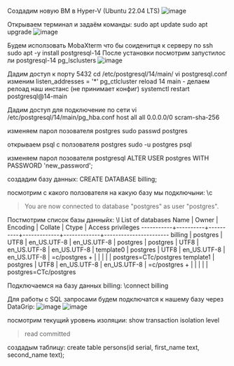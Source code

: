 Создадим новую ВМ в Hyper-V (Ubuntu 22.04 LTS)
![image](https://github.com/raxmonjon/pgsql/assets/43344039/00be8ac9-bcac-468d-a8ca-2127ab02b365)

Открываем терминал и задаём команды:
sudo apt update
sudo apt upgrade
![image](https://github.com/raxmonjon/pgsql/assets/43344039/ce01234f-4e4d-428c-ad43-77db40167eca)

Будем исползовать MobaXterm что бы соиденитця к серверу по ssh
sudo apt -y install postgresql-14
После установки посмотрим запустилос ли postgresql-14
pg_lsclusters
![image](https://github.com/raxmonjon/pgsql/assets/43344039/89300766-cdb8-4282-abed-45905c97c9f8)

Дадим доступ к порту 5432 
cd /etc/postgresql/14/main/
vi postgresql.conf
изменим listen_addresses = '*'
pg_ctlcluster reload 14 main - делаем релоад наш инстанс (не принимает конфиг)
systemctl restart postgresql@14-main

Дадим доступ для подключение по сети
vi /etc/postgresql/14/main/pg_hba.conf
host    all             all             0.0.0.0/0            scram-sha-256

изменяем парол позователя postgres
sudo passwd postgres

открываем psql с ползователя postgres
sudo -u postgres psql

изменяем парол позователя postgresql
ALTER USER postgres WITH PASSWORD 'new_password';

создадим базу данных:
CREATE DATABASE billing;

посмотрим с какого ползователя на какую базу мы подключыни:
\c
> You are now connected to database "postgres" as user "postgres".

Постмотрим список базы данныйх:
\l
                              List of databases
   Name    |  Owner   | Encoding |   Collate   |    Ctype    |   Access privileges
-----------+----------+----------+-------------+-------------+-----------------------
 billing   | postgres | UTF8     | en_US.UTF-8 | en_US.UTF-8 |
 postgres  | postgres | UTF8     | en_US.UTF-8 | en_US.UTF-8 |
 template0 | postgres | UTF8     | en_US.UTF-8 | en_US.UTF-8 | =c/postgres          +
           |          |          |             |             | postgres=CTc/postgres
 template1 | postgres | UTF8     | en_US.UTF-8 | en_US.UTF-8 | =c/postgres          +
           |          |          |             |             | postgres=CTc/postgres

Подключаемся на базу данных billing:
\connect billing

Для работы с SQL запросами будем подключатся к нашему базу через DataGrip:
![image](https://github.com/raxmonjon/pgsql/assets/43344039/3e402e4b-5593-447a-a307-0ff35905a2aa)
![image](https://github.com/raxmonjon/pgsql/assets/43344039/ca9aebc3-bddb-4c3d-8ebe-a47554fa0239)

посмотрим текущий уровень изоляции:
show transaction isolation level
>read committed

создадым таблицу:
create table persons(id serial, first_name text, second_name text);




